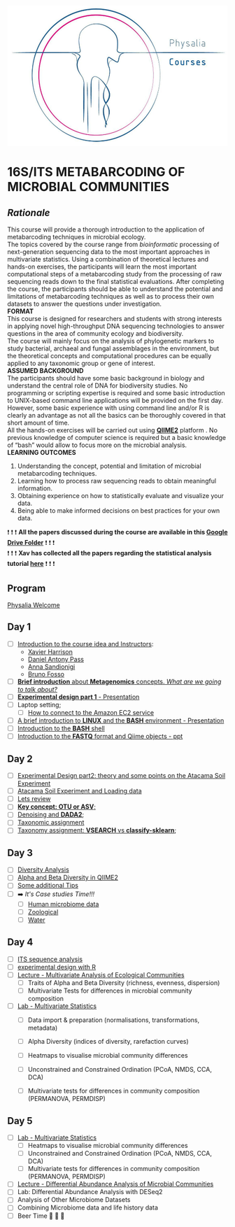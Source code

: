 <img src="main_data_dir/image.jpg" width="940" alt="None">  

# **16S/ITS METABARCODING OF MICROBIAL COMMUNITIES**  

## ***Rationale***
This course will provide a thorough introduction to the application of metabarcoding techniques in microbial ecology.  
The topics covered by the course range from *bioinformatic* processing of next-generation sequencing data to the most important approaches in multivariate statistics. Using a combination of theoretical lectures and hands-on exercises, the participants will learn the most important computational steps of a metabarcoding study from the processing of raw sequencing reads down to the final statistical evaluations. After completing the course, the participants should be able to understand the potential and limitations of metabarcoding techniques as well as to process their own datasets to answer the questions under investigation.  
__FORMAT__  
This course is designed for researchers and students with strong interests in applying novel high-throughput DNA sequencing technologies to answer questions in the area of community ecology and biodiversity.  
The course will mainly focus on the analysis of phylogenetic markers to study bacterial, archaeal and fungal assemblages in the environment, but the theoretical concepts and computational procedures can be equally applied to any taxonomic group or gene of interest.  
__ASSUMED BACKGROUND__  
The participants should have some basic background in biology and understand the central role of DNA for biodiversity studies. No programming or scripting expertise is required and some basic introduction to UNIX-based command line applications will be provided on the first day. However, some basic experience with using command line and/or R is clearly an advantage as not all the basics can be thoroughly covered in that short amount of time.  
All the hands-on exercises will be carried out using [**QIIME2**](https://qiime2.org/) platform . No previous knowledge of computer science is required but a basic knowledge of “bash” would allow to focus more on the microbial analysis.  
__LEARNING OUTCOMES__  
1) Understanding the concept, potential and limitation of microbial metabarcoding techniques.
2) Learning how to process raw sequencing reads to obtain meaningful information.
3) Obtaining experience on how to statistically evaluate and visualize your data.
4) Being able to make informed decisions on best practices for your own data.  
  
  
:exclamation: :exclamation: :exclamation: **All the papers discussed during the course are available in this [Google Drive Folder](https://drive.google.com/open?id=1FLkzwWiBYlIG2FrpceDrgL-ru_A8ZO6_)** :exclamation: :exclamation: :exclamation:    
:exclamation: :exclamation: :exclamation: **Xav has collected all the papers regarding the statistical analysis tutorial [here](https://drive.google.com/drive/folders/1t0eRmPyfRp0rsgh_sE54K2Dkvk2RHxYv?usp=sharing)** :exclamation: :exclamation: :exclamation:  

## Program
[Physalia Welcome](https://drive.google.com/open?id=1zAqld5-NcofYez4QYsGGvX0ZtJGphRNQHCBVwUgYNVE)
## Day 1
- [ ] [Introduction to the course idea and Instructors](Welcome.pptx):  
    - [Xavier Harrison](https://scholar.google.co.uk/citations?user=-LKz8tIAAAAJ&hl=en)  
    - [Daniel Antony Pass](https://scholar.google.com/citations?user=XQml0DQAAAAJ&hl=en)  
    - [Anna Sandionigi](https://scholar.google.com/citations?hl=it&user=DLDuk_EAAAAJ)  
    - [Bruno Fosso](https://scholar.google.com/citations?user=TBeT9pIAAAAJ&hl=it)  
- [ ] [**Brief introduction** about __Metagenomics__ concepts. *What are we going to talk about?*](https://docs.google.com/presentation/d/1JafDY-zalbqZkEA83MLhLHNrCJZ_aqDlfzt22FNKadw/edit?usp=sharing)
- [ ] [**Experimental design part 1**  - Presentation](https://docs.google.com/presentation/d/1BGdfq3lH9avWzLAmXq6RMiOr_F5GEy9i9gyphj6JaYk/edit?usp=sharing)
- [ ] Laptop setting;
  - [ ] [How to connect to the Amazon EC2 service](unix_short_tutorial/how_to_connect.md)  
- [ ] [A brief introduction to **LINUX** and the **BASH** environment - Presentation](https://drive.google.com/file/d/1vGc8ZsNNo6UpK36p9czREym8vwjiLgGo/view?usp=sharing)
- [ ] [Introduction to the **BASH** shell](unix_short_tutorial/Readme.md)
- [ ] [Introduction to the **FASTQ** format and Qiime objects - ppt](https://drive.google.com/file/d/1XvAL2f2PZduU-pXkU83jruMHHTPx5pj2/view?usp=sharing)  

## Day 2
- [ ] [Experimental Design part2: theory and some points on the  Atacama Soil Experiment](https://docs.google.com/presentation/d/1ybw75VKyMK9vJ_yy2SpFYbn8SZMJ7_6yf-BC0gLJ5vg/edit?usp=sharing)
- [ ] [Atacama Soil Experiment and Loading data](16S_ITS_tutorial/readme.md)
- [ ] [Lets review](unix_short_tutorial/Readme.md)
- [ ] [**Key concept: OTU or ASV**;](https://docs.google.com/presentation/d/1Rxof51tbTxi45_dMlqtbFkQjpWRLTc76uoI6VH8b3hA/edit?usp=sharing)
- [ ] [Denoising and **DADA2**](16S_ITS_tutorial/readme.md#step2-quality-controlling-sequences-and-building-feature-table-and-feature-data);
- [ ] [Taxonomic assignment](https://drive.google.com/open?id=1oHTCBiJ1HoHAREZIN2NVSHnC63QphDUJr_cPbgqgDs4)
- [ ] [Taxonomy assignment: **VSEARCH** vs **classify-sklearn**](16S_ITS_tutorial/readme.md#step3-summarizing-feature-table-and-feature-data);

## Day 3
- [ ] [Diversity Analysis](https://drive.google.com/file/d/1p7UCmfNe0A44Xb8665eaCBps84P7AYRg/view?usp=sharing)
- [ ] [Alpha and Beta Diversity in QIIME2](16S_ITS_tutorial/readme.md#step6-analyzing-alpha-and-beta-diversities)
- [ ] [Some additional Tips](DataImport_and_Tax_management/readme.md)
- [ ] :arrow_right: _It's Case studies Time!!!_
  - [ ] [Human microbiome data](human_cancer/readme.md)
  - [ ] [Zoological]()
  - [ ] [Water]()

## Day 4
- [ ] [ITS sequence analysis](ITS/ITS_readme.md)
- [ ] [experimental design with R](https://glcdn.githack.com/bfosso/physalia_metabarcoding_oct2021/raw/main/R_tutorial/Introduction_to%20_R.nb.html)
- [ ] [Lecture  - Multivariate Analysis of Ecological Communities](https://docs.google.com/presentation/d/1SEXLnsAk71ghWJFBjvnSL9-JIU5kHyYi/edit?usp=sharing&ouid=113644278417838041864&rtpof=true&sd=true)  
  - [ ] Traits of Alpha and Beta Diversity (richness, evenness, dispersion)  
  - [ ] Multivariate Tests for differences in microbial community composition  
- [ ] [Lab  - Multivariate Statistics](https://glcdn.githack.com/bfosso/physalia_metabarcoding_oct2021/raw/main/Day4_5_material/Physalia-Metabarcoding-Course-Oct21.html)  
    - [ ] Data import & preparation (normalisations, transformations, metadata)  
    - [ ] Alpha Diversity (indices of diversity, rarefaction curves)  
    - [ ] Heatmaps to visualise microbial community differences  
    - [ ] Unconstrained and Constrained Ordination (PCoA, NMDS, CCA, DCA)  
    - [ ] Multivariate tests for differences in community composition (PERMANOVA, PERMDISP)  


## Day 5
- [ ] [Lab  - Multivariate Statistics](https://glcdn.githack.com/bfosso/physalia_metabarcoding_oct2021/raw/main/Day4_5_material/Physalia-Metabarcoding-Course-Oct21.html)
  - [ ] Heatmaps to visualise microbial community differences  
  - [ ] Unconstrained and Constrained Ordination (PCoA, NMDS, CCA, DCA)  
  - [ ] Multivariate tests for differences in community composition (PERMANOVA, PERMDISP)
- [ ] [Lecture - Differential Abundance Analysis of Microbial Communities](https://docs.google.com/presentation/d/1Z2F2_goIAuuKXQQ7ocClOgq8x6tbpClW/edit?usp=sharing&ouid=113644278417838041864&rtpof=true&sd=true) 
- [ ] Lab: Differential Abundance Analysis with DESeq2  
- [ ] Analysis of Other Microbiome Datasets  
- [ ] Combining Microbiome data and life history data
- [ ] Beer Time :beers: :beers: :beers:
